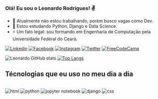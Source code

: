 ### Olá! Eu sou o Leonardo Rodrigues! ✌️

- 🔭 Atualmente não estou trabalhando, porém busco vagas como Dev.
- 🌱 Estou estudando Python, Django e Data Science.
- ⚡ Um fato legal: sou formando em Engenharia de Computação pela Universidade Federal do Ceará.


[![Linkedin](https://img.shields.io/badge/LinkedIn-0077B5?style=for-the-badge&logo=linkedin&logoColor=white)](https://www.linkedin.com/in/leonardorcost/)
[![Facebook](https://img.shields.io/badge/Facebook-1877F2?style=for-the-badge&logo=facebook&logoColor=white)](https://www.facebook.com/leonardo.rodriguesdacosta.3/)
[![Instagram](https://img.shields.io/badge/Instagram-E4405F?style=for-the-badge&logo=instagram&logoColor=white)](https://www.instagram.com/_leonhardc_/?hl=pt-br)
[![Twitter](https://img.shields.io/badge/Twitter-1DA1F2?style=for-the-badge&logo=twitter&logoColor=white)](https://twitter.com/Leonard44259772)
[![FreeCodeCamp](https://img.shields.io/badge/freecodecamp-27273D?style=for-the-badge&logo=freecodecamp&logoColor=white)](https://www.freecodecamp.org/portuguese/fcc260a7665-87e9-4660-949a-145441b66916)

![Leonardo GitHub stats](https://github-readme-stats.vercel.app/api?username=leonhardc&show_icons=true&theme=github_dark)
[![Top Langs](https://github-readme-stats.vercel.app/api/top-langs/?username=leonhardc&langs_count=8&layout=compact&show_icons=true&theme=github_dark)](https://github.com/anuraghazra/github-readme-stats)

## Técnologias que eu uso no meu dia a dia
<div style="display: inline_block"><br>
    <img src="https://img.shields.io/badge/HTML5-E34F26?style=for-the-badge&logo=html5&logoColor=white" 
    alt="html">
    <img src="https://img.shields.io/badge/Python-14354C?style=for-the-badge&logo=python&logoColor=white" 
    alt="python">
    <img src="https://img.shields.io/badge/Made%20with-Jupyter-orange?style=for-the-badge&logo=Jupyter" 
    alt="jupyter notebook">
    <img src="https://img.shields.io/badge/Django-092E20?style=for-the-badge&logo=django&logoColor=white" 
    alt="django">
    <img src="https://img.shields.io/badge/CSS3-1572B6?style=for-the-badge&logo=css3&logoColor=white" 
    alt="css">
</div>
